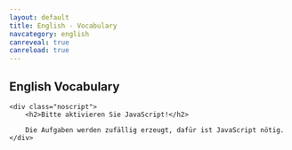 ```yaml
---
layout: default
title: English - Vocabulary
navcategory: english
canreveal: true
canreload: true
---
```


## English Vocabulary

<script type="text/javascript">
const data = [ {
    book: "Orange Line 4",
    sections: [ {
        section: "Unit 1",
        subsections: [ {
            subsection: "Zoom in - The USA",
            vocabulary: [
["fall", "Herbst"],
["state", "Staat; Bundesstaat; Land"],
["to shine", "scheinen; glänzen"],
["bright", "hell; leuchtend; strahlend"],
["color", "Farbe"],
["huge", "riesig; riesengroß"],
["area", "Fläche"],
["corn", "Korn; Mais; Getreide"],
["soy bean", "Sojabone"],
["field", "Feld; Wiese; Weide"],
["surfer", "Wellenreiter; Wellenreiterin; Surfer; Surferin"],
["paradise", "Paradies"],
["perfect", "perfekt; vollkommen"],
["wave", "Welle"],
["North America", "Nordamerika"],
["landscape", "Landschaft"],
["American", "amerikanisch; aus Amerika; Amerikaner; Amerikanerin"],
["swamp", "Sumpf"],
["alligator", "Alligator"],
["rose", "Rose"],
["bald eagle", "Weißkopfseeadler"],
["total", "Gesamt-; gesamt"],
["square mile", "Quadratmeile"],
["currency", "Währung"],
["dollar", "Dollar"],
["time zone", "Zeitzone"],
["major", "Haupt-; wichtig; bedeutend"],
["to name", "benennen"],
["north of", "nördlich von"],
["south of", "südlich von"],
["ocean", "Ozean; Meer"],
["east of", "östlich von"],
["west of", "westlich von"],
["distance", "Entfernung; Distanz"]
            ]}, // end unit 1, subsection 1
        {
            subsection: "Unit 1 Gateway NYC",
            vocabulary: [
["gateway", "Tor; Eingangstor"],
["borough", "Stadtteil; Bezirk"],
["nickname", "Spitzname"],
["to stand out", "auffallen; herausragen; herausstechen"],
["skyline", "Skyline"],
["foot", "Fuß (Längenmaß: 30,48 cm)"],
["to replace", "ersetzen"],
["attack", "Angriff; Attacke"],
["baseball", "Baseball"],
["New Yorker", "New Yorker; New Yorkerin"],
["especially", "besonders; vor allem"],
["best-paid", "bestbezahlt"],
["center", "Zentrum; Mitte; Center"],
["theater", "Theater"],
["collection", "Sammlung; Kollektion"],
["cultural movement", "Kulturbewegung"],
["independence", "Unabhängigkeit"],
["immigrant", "Immigrant; Immigrantin; Einwanderer; Einwandererin"],
["symbol", "Symbol"],
["hope", "Hoffnung"],
["event", "Ereignis; Veranstaltung"],
["on TV", "im Fernsehen"],
["top", "Spitze"],
["elevator", "Aufzug; Lift"],
["light", "Licht"],
["to be located", "gelegen sein; sich befinden"],
["grounds", "Gelände; Gebiet"],
["billion", "Milliarden"],
["traffic jam", "Stau"],
["rush hour", "Hauptverkehrszeit"],
["roadwork", "Straßenbauarbeiten"],
["downtown", "im Stadtzentrum"],
["landmark", "Wahrzeichen"],
["skyscraper", "Wolkenkratzer"],
["story", "Stock; Stockwerk; Etage"],
["block", "Block; Häuserblock"],
["subway", "U-Bahn"],
["avenue", "Allee; Boulevard"],
["lights", "Ampel"],
["intersection", "Kreuzung"],
["sightseeing", "Besichtigungstour"],
["sidewalk", "Gehweg; Bürgersteig"],
["parking lot", "Parkplatz"],
["commuter", "Pendler; Pendlerin"],
["construction site", "Baustelle"],
["suburb", "Vorort"],
["ride", "Fahrt, Ritt"],
["even", "lieber"],
["snow", "Schnee"],
["to get into", "hineinkommen; hineingelangen"],
["to get tired of something", "etwas sattbekommen; etwas satthaben"],
["financial", "finanziell; Finanz-"],
["in the distance", "in der Ferne"],
["back then", "damals"],
["view", "Aussicht; Sicht; Ausblick; Blick"],
["anyway", "eigentlich"],
["bagel", "Bagel"],
["coffee", "Kaffee"],
["to check out", "anschauen; ausprobieren"],
["star sign", "Sternzeichen"],
["ceiling", "Zimmerdecke"],
["correct", "richtig; korrekt"],
["to have no idea", "keine Ahnung haben"],
["arround", "um … herum"],
["hot dog", "Hot Dog"],
["cart", "Stand"],
["to belong (to)", "gehören (zu)"],
["to get to", "hinkommen zu; gelangen"],
["Let's get moving!", "Lasst uns weiterfahren! Auf geht's!"],
["shopping mall", "Einkaufszentrum"],
["right ahead", "geradeaus"],
["to point out", "zeigen; darauf hinweisen"],
["down there", "dahin; da unten"],
["Native American", "Ureinwohner Amerikas; Indianer; indianisch"]
        ]}, // end unit 1, subsection 2 (Gateway NYC)
        {
            subsection: "Station 2",
            vocabulary: [
["to immigrate", "einwandern; immigrieren"],
["decision", "Entscheidung"],
["unemployment", "arbeitslos"],
["chance", "Möglichkeit"],
["community", "Gemeinde; Gemeindschaft"],
["career", "Beruf; Laufbahn; Karriere"],
["culture", "Kultur"],
["motivated", "motiviert"],
["ambitious", "ehrgeizig"],
["opportunity", "Gelegenheit; Chance"],
["citizen", "Staatsbürger; Staatsangehöriger"],
["contact", "Kontakt"],
["foreign", "fremd; ausländisch"],
["to get used to (something)", "sich an (etwas) gewöhnen"],
["to emigrate", "auswandern; emigrieren"],
["to succeed (in)", "Erfolg haben (mit/bei) nachfolgen"],
["to fail (at)", "veragen (in/bei); ausfallen; fehlschlagen"],
["support", "Unterstützung; Hilfe"],
["to adapt to", "sich anpassen"],
["to cross the border", "übder die Grenze gehen; die Grenze überschreiten"],
["interviewer", "Interviewer; Befrager; Befragerin"],
["to go ahead", "fortfahren; loslegen; vorangehen"],
["season", "Saison; Jahreszeit"],
["so far", "bis jetzt"],
["Latin America", "Lateinamerika"],
["league", "Liga"],
["Cuba", "Kuba"],
["mom", "Mama"],
["strange", "fremd"],
["poor", "arm"],
["above all", "vor allen Dingen; in erster Linie"],
["Cuban", "kubanisch; aus Kuba; Kubaner"],
["goods", "Güter; Waren"],
["to count", "zählen"],
["to begin", "beginnen; anfangen"],
["to take something seriously", "etwas ernst nehmen"],
["high school", "Highschool"],
["to take off", "durchstarten; abheben"],
["certainly", "allerdings"],
["example", "Beispiel"],
["to come true", "wahr werden; in Erfüllung gehen"],
["US", "US-amerikanisch"],
["to develop", "(sich) entwickeln"],
["tourism", "Tourismus"],
["home country", "Heimar; Heimatland"],
["The Philippines", "die Philippinen"],
["reader", "Leser; Leserin"]
        ]}, // end unit 1, subsection 3 (Station 2)
        {
            subsection: "Reading corner",
            vocabulary: [
["immigration", "Immigration; Zuwanderung"],
["to bring to life", "zum Leben erwecken; veranschaulichen"],
["statement", "Aussage; Behauptung; Erklärung"],
["descendant", "Abkömmling; Nachfahre; Nachfahrerin"],
["to search", "durchsuchen; suchen"],
["to save", "sparen"],
["statistics", "Statistik"],
["to work off", "abarbeiten"],
["steamship", "Dampfschiff; Dampfer"],
["condition", "Bedingung; Zustand"],
["crowded", "überfüllt"],
["space", "Ort; Stelle; Platz; Raum; Fläche"],
["little", "wenig; kaum"],
["deck", "Schiffsdeck"],
["area", "Bereich"],
["air", "Luft"],
["crossing", "Überfahrt; Überquerung"],
["majority", "Mehrheit; Mehrzahl"],
["physical", "physisch; körperlich"],
["mental", "geistig"],
["state", "Zustand"],
["over", "vorbei"],
["disease", "Krankheit"],
["inspection", "Inspektion; Kontrolle; Überprüfung"],
["harbor", "Hafen"],
["arrival", "Ankömmling"],
["word", "Wort"],
["Polish", "polnisch; Polnisch; aus Polen"],
["goddess", "Göttin"],
["powerful", "stark; mächtig; bedeutend; beeindruckend"],
["to dock", "andocken"],
["medical", "medizinisch; ärztlich"],
["unpleasant", "unangenehm; unerfreulich"],
["certain", "bestimmte"],
["percent (%)", "Prozent"],
["to return", "zurückkehren; zurückgeben"],
["minority", "Minderheit"],
["check", "Kontrolle"],
["the rest", "der Rest"],
["free", "frei"],
["ahead of", "vor"],
["Scandinavia", "Skandinavien"],
["Greece", "Griechenland"],
["Eastern Europe", "Osteuropa"],
["Russia", "Russland"],
["religious", "religiös; gläubig"],
["political", "politisch"],
["freedom", "Freiheit; Unabhängigkeit"],
["to escape", "entkommen; fliehen; entfliehen; flüchten"],
["poverty", "Armut"],
["Mexico", "Mexiko"],
["China", "China"],
["The Domenican Republic", "Dominikanische Republik"],
["Vietnam", "Vietnam"],
["source", "Quelle"],
        ]}, // end unit 1, subsection 4 (Reading corner)
        {
            subsection: "Film corner",
            vocabulary: [
["once", "einst; einmal"],
["honor", "Ehre"],
["great-grandparents", "Urgroßeltern"],
["inside", "innen; drinnen"],
["angel", "Engel"],
["ethnic", "ethnisch; Volks-"],
        ]}  // end unit 1, subsection 5 (Film corner)
    ]}, // end unit 1
    {
        section: "Unit 2",
        subsections: [ {
            subsection: "Way in",
            vocabulary: [
["best known", "weltberühmt"],
["flat", "flach, platt"],
["farmland", "Ackerland; Ackerboden; Landwirtschaftsflächen"],
["tornado", "Tornado; Wirbelsturm"],
["alley", "Gasse; Weg"],
["terrifying", "furchterregend; erschreckend"],
["storm", "Sturm"],
["European", "europäisch; aus Europa; Europäer; Europäerin"],
["settler", "Siedler; Siedlerin"],
["government", "Regierung"],
["to force", "zwingen"],
["reservation", "Reservat"],
["part-time", "Teilzeit-; Halbtags-"],
["store", "Laden; Geschäft"],
["to clear", "abräumen; ausräumen"],
["to serve", "servieren"],
["grade", "Note; Klasse"],
["schedule", "Stundenplan; Fahrplan"],
["former", "ehemalige; frühere"],
["Homecoming", "Ehemaligentreffen"],
["dance", "Tanz; Tanzveranstaltung; Ball"],
["to vote for", "abstimmen über; wählen"],
["to earn", "verdienen"],
["to present", "präsentieren"],
["to report (on)", "berichten (über)"],
["to drive", "fahren; treiben"],
["per", "pro"],
["chaser", "Jäger; Jägerin; Verfolger; Verfolgerin"],
["direction", "Richtung"],
["cloud", "Wolke"],
["to tear (up)", "kaputt machen; zerreißen; reißen"]
        ] }, {
            subsection: "Station 1",
            vocabulary: [
["locker", "Schließfach; Spind"],
["morning message", "morgendliche Ansprache"],
["principal", "Schulleiter; Schulleiterin"],
["pledge of allegiance", "Treueeid"],
["class", "Unterrichtsstunde; Kurs"],
["freshman", "Neuntklässler; Neuntklässlerin"],
["Math", "Mathematik; Mathe"],
["elective", "Wahlfach"],
["study hall period", "Freistunde"],
["hall", "Flur; Korridor; diele"],
["pass", "Ausweis; Pass"],
["extracurricular", "außerhalb des Lernplans; außerunterrichtlich (Zusatzunterricht)"],
["cheerleader", "Cheerleader (Mädchen, das in einer Gruppe eine Sportmannschaft anfeuert)"],
["cheerleading", "Cheerleading (Aktivität der Cheerleader)"],
["detention", "Nachsitzen"],
["campus", "Campus; Schulgelände"],
["core subject", "Pflichtfach"],
["vacation", "Ferien; Urlaub"],
["recess", "Pause"],
["dress code", "Kleiderordnung; Bekleidungsvorschriften"],
["exchange", "Austausch"],
["to be stuck", "festsitzen; feststecken; nicht weg können; hängen bleiben"],
["nowhere", "nirgendwo; nirgendwohin"],
["(a) couple of", "(ein) paar"],
["familiar", "vertraut; bekannt"],
["to be allowed to (do something)", "(etwas) dürfen"],
["to keep", "aufbewahren; behalten"],
["stuff", "Zeug"],
["instead", "stattdessen"],
["a while", "eine Weile"],
["to be able to (do something)", "(zu etwas) fähig sein; (etwas) können; (etwas) dürfen"],
["to promise", "versprechen"],
["true", "treu"],
["pretty", "ziemlich; ganz schön"],
["astronomy", "Astronomie"],
["journalism", "Journalistik; Journalismus"],
["option", "Möglichkeit; Option; Wahl"],
["to study", "studieren; lernen"],
["strict", "streng; strikt"],
["bathroom", "Toilette; Bad(ezimmer)"],
["for example", "zum Beispiel"],
["to end", "enden; beenden; aufhören"],
["competition", "Konkurrenz"],
["squad", "Gruppe; Team; Mannschaft"],
["awesome", "super; spitze"],
["host family", "Gastfamilie"],
["so that", "damit; so dass"],
["blast", "Wahnsinnsspaß"],
["to stay up", "aufbleiben"],
        ] }, {
            subsection: "Station 2",
            vocabulary: [
["helpful", "hilfsbereit"],
["cooperative", "kooperativ; hilfsbereit"],
["responsible", "verantwortlich; verantwortungsvoll"],
["bossy", "rechthaberisch"],
["unmotivated", "unmotiviert"],
["lazy", "faul"],
["hard-working", "fleißig"],
["disorganized", "unorganisiert; ungeordnet"],
["generous", "großzügig"],
["rude", "unhöflich; unverschämt"],
["stubborn", "eigensinnig; störrisch"],
["selfish", "selbstsüchtig"],
["willing", "bereitwillig"],
["shy", "schüchtern"],
["lesson", "Lektion; Lehre"],
["outside", "außerhalb"],
["year-old", "jährig; Jahre alt"],
["badly", "dringend"],
["allowance", "Taschengeld; Unterhaltsgeld"],
["just", "einfach"],
["driver's license", "Führerschein"],
["girlfriend", "Freundin (in einer Paarbeziehung)"],
["ad(vert) (=advertisement)", "Annonce"],
["job title", "Stellenbezeichnung; Berufsbezeichnung"],
["sales associate", "Verkäufer; Verkäuferin"],
["education", "Ausbildung; Erziehung; Bildung"],
["to waste", "verschwenden"],
["to apply (for)", "sich bewerben (für/um)"],
["interview", "Vorstellungsgespräch"],
["manager", "Manager; Managerin; Geschäftsführer; Geschäftsführerin"],
["tricky", "schwierig; kniffelig"],
["to react", "reagieren"],
["to steal", "stehlen"],
["luckily", "glücklicherweise"],
["to offer", "anbieten; bieten"],
["minimum", "Minimum; minimal; Minimum-"],
["wage", "Lohn"],
["staff", "Personal; Belegschaft; Kollegium"],
["co-worker", "Arbeitskollege; Arbeitskollegin"],
["to fold", "falten; klappen"],
["pants", "Hose"],
["twice", "zweimal; doppelt"],
["to dust", "abstauben; Staub wischen"],
["to sort", "sortieren"],
["to tease", "hänseln; sticheln; reizen"],
["lame", "lahm; schwach"],
["such", "solch"],
["pinhead", "Trottel"],
["to throw", "werfen"],
["reaction", "Reaktion"],
["behavior", "Verhalten"],
["to behave", "sich benehmen; sich verhalten"],
["working hours", "Arbeitszeit"],
["pay", "Bezahlung; Lohn; Gehalt"],
["bonus", "Bonus; Prämie"],
["strength", "Stärke; Kraft"],
["weakness", "Schwäche"],
["to leave", "gehen"],
["restroom", "Toilette"],
["broken", "gebrochen; kaputt"],
["pair", "Paar"],
["dog walker", "Hundeausführer; Hundeausführerin"],
["paperboy", "Zeitungsausträger"],
["papergirl", "Zeitungsausträgerin"],
["babysitter", "Babysitter; Babysitterin"],
["to take care of somebody", "sich um jemanden kümmern; für jemanden sorgen"],
["mostly", "meistens; hauptsächlich"],
        ] }, {
            subsection: "Reading corner",
            vocabulary: [
["date", "Verabredung; Date"],
["to ask somebody out", "sich mit jemanden verabreden"],
["boyfriend", "Freund (in einer Paarbeziehung)"],
["to fall out of", "herausfallen aus"],
["right", "gerade; genau; in dem Moment als"],
["to show up", "auftauchen; erscheinen"],
["to tow", "im Schlepptau"],
["embarrassing", "peinlich"],
["guy", "Typ; Kerl"],
["gym(nasium)", "Turnhalle"],
["to attack", "angreifen"],
["to pick up", "abholen"],
["everybody", "jeder; alle"],
["dancing", "Tanzen; Tanz-"],
        ] }, {
            subsection: "Film corner",
            vocabulary: [
["buddy", "Kumpel"],
["homeroom", "erste Stunde (in der Schule)"],
["atmosphere", "Atmosphäre; Stimmung"],
["relationship", "Beziehung"],
["to interest", "interessieren"],
["field trip", "Schulausflug"],        
        ] }, {
            subsection: "Presentation skills",
            vocabulary: [
["presentation", "Präsentation; Vortrag"],
["topic", "Thema"],
["second", "zweitens"]
        ] } // end unit 2 - subsection 5
    ] } // end unit 2
] } // end Orange Line 4 
];

    document.write("<div class=\"noprint\"><select id=\"vocChooser\" onchange=\"reload()\">");
    for(bookIndex in data) {
        document.write("<option value=\"" + bookIndex + "\">" + data[bookIndex].book + "</option>");
        for (sectionIndex in data[bookIndex].sections) {
            document.write("<option value=\"" + bookIndex + "-" + sectionIndex + "\">" + data[bookIndex].book + " - "  + data[bookIndex].sections[sectionIndex].section + "</option>");
            for (subSectionIndex in data[bookIndex].sections[sectionIndex].subsections) {
                document.write("<option value=\"" + bookIndex + "-" + sectionIndex +  "-" + subSectionIndex + "\">" + data[bookIndex].book + " - "  + data[bookIndex].sections[sectionIndex].section
                     + " - "  + data[bookIndex].sections[sectionIndex].subsections[subSectionIndex].subsection + "</option>");
            }
        }
    }

    document.write("</select><br/></div>");

    document.write("<div id=\"vTable\"></div>");
    
function init() {
    var hash = window.location.hash.substr(1);
    if (hash === "") {
        reload();
    } else {
        redraw(hash);
    }
}

function getVocuabularyData(selector) {
    let vdata = [];
    const indices = selector.split("-");
    if (indices.length == 1) {
        for (sectionIndex in data[parseInt(indices[0])].sections) {
            for (subSectionIndex in data[parseInt(indices[0])].sections[sectionIndex].subsections) {
                vdata = vdata.concat(data[parseInt(indices[0])].sections[sectionIndex].subsections[subSectionIndex].vocabulary);
            }
        }
    }
    if (indices.length == 2) {
        for (subSectionIndex in data[parseInt(indices[0])].sections[parseInt(indices[1])].subsections) {
            vdata = vdata.concat(data[parseInt(indices[0])].sections[parseInt(indices[1])].subsections[subSectionIndex].vocabulary);
        }
    }
    if (indices.length == 3) {
        vdata = data[parseInt(indices[0])].sections[parseInt(indices[1])].subsections[parseInt(indices[2])].vocabulary;
    }   
    return vdata;
}

function reload() {
    const selector = document.getElementById("vocChooser");
    let hash = "s=" + selector.value + "&v=";
    const vdata = getVocuabularyData(selector.value);

    var already = new Array();

    let lastRandom1 = 0;
    let lastRandom2 = 1;

    for (var i = 0; i < Math.min(vdata.length, 17); i++) {
        do {
            var a = Math.floor(Math.random() * vdata.length);
        } while (already.indexOf(a) != -1);
        hash += a.toString(16);

        let nextRandom = Math.random();
        if (lastRandom1 < 0.5 && lastRandom2 < 0.5 && nextRandom < 0.5) {
            nextRandom = 1;
        }
        if (lastRandom1 >= 0.5 && lastRandom2 >= 0.5 && nextRandom >= 0.5) {
            nextRandom = 0;
        }
        hash += "," + (nextRandom<0.5?0:1) + ",";

        already.push(a);
        lastRandom2 = lastRandom1;
        lastRandom1 = nextRandom;
    }
    // remove last comma
    hash = hash.substr(0,hash.length-1);

    window.location.hash = hash;
    redraw(hash);
}

function redraw(hash) {
    const hashData = parseHash(hash);

    document.getElementById("vocChooser").value = hashData.s;
    const vdata = getVocuabularyData(hashData.s);

    let html = "";
    html += "<table class=\"vocabulary\"><tr><td>English</td><td>German</td></tr>";

    const v = hashData.v.split(",");

    for(let i=0; i<v.length/2; i++) {
        html += "<tr>";
        const a = parseInt(v[i*2],16);
        const leftRight = parseInt(v[i*2+1],10);

        if (leftRight === 0) {
            html += "<td>" + vdata[a][0] + "</td><td><span class=\"reveal\">" + vdata[a][1] + "</span></td>";
        } else {
            html += "<td><span class=\"reveal\">" + vdata[a][0] + "</span></td><td>" + vdata[a][1] + "</td>";
        }
        html += "</tr>";

    }
    html += "</tr></table>";

    const table = document.getElementById("vTable");
    if (table) {
        table.innerHTML = html;
    } else {
        document.write(html);
    }
    
}
</script><noscript>
    <div class="noscript">
        <h2>Bitte aktivieren Sie JavaScript!</h2>

        Die Aufgaben werden zufällig erzeugt, dafür ist JavaScript nötig.
    </div>
</noscript>

